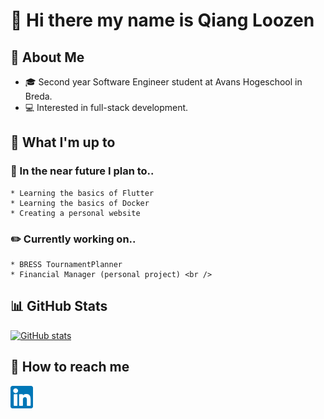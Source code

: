 # 👋  Hi there my name is Qiang Loozen <br />

## :book: About Me
   * :mortar_board: Second year Software Engineer student at Avans Hogeschool in Breda.
   * :computer: Interested in full-stack development. <br />

## :page_facing_up: What I'm up to

  ### :dart: In the near future I plan to..
    * Learning the basics of Flutter
    * Learning the basics of Docker
    * Creating a personal website

  ### :pencil2: Currently working on..
    * BRESS TournamentPlanner
    * Financial Manager (personal project) <br />

## :bar_chart: GitHub Stats
[![GitHub stats](https://github-readme-stats.vercel.app/api?username=qloozen)](https://github.com/qloozen/github-readme-stats) <br />

## :speech_balloon: How to reach me
<a href="https://www.linkedin.com/in/qiangloozen/"><img src="https://github.com/Qloozen/Qloozen/blob/master/LinkedIn.png" height="36px" width="36px"></a>
